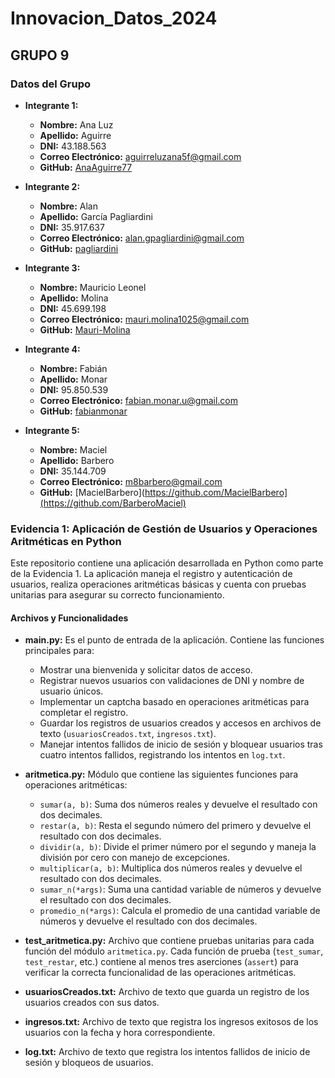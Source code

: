 
# Innovacion_Datos_2024
## GRUPO 9

### Datos del Grupo

- **Integrante 1:**
  - **Nombre:** Ana Luz 
  - **Apellido:** Aguirre
  - **DNI:** 43.188.563
  - **Correo Electrónico:** [aguirreluzana5f@gmail.com](mailto:aguirreluzana5f@gmail.com)
  - **GitHub:** [AnaAguirre77](https://github.com/AnaAguirre77)

- **Integrante 2:**
  - **Nombre:** Alan 
  - **Apellido:** García Pagliardini
  - **DNI:** 35.917.637
  - **Correo Electrónico:** [alan.gpagliardini@gmail.com](mailto:alan.gpagliardini@gmail.com)
  - **GitHub:** [pagliardini](https://github.com/pagliardini)

- **Integrante 3:**
  - **Nombre:** Mauricio Leonel
  - **Apellido:** Molina
  - **DNI:** 45.699.198
  - **Correo Electrónico:** [mauri.molina1025@gmail.com](mailto:mauri.molina1025@gmail.com)
  - **GitHub:** [Mauri-Molina](https://github.com/Mauri-Molina)

- **Integrante 4:**
  - **Nombre:** Fabián 
  - **Apellido:** Monar
  - **DNI:** 95.850.539
  - **Correo Electrónico:** [fabian.monar.u@gmail.com](mailto:fabian.monar.u@gmail.com)
  - **GitHub:** [fabianmonar](https://github.com/fabianmonar)

- **Integrante 5:**
  - **Nombre:** Maciel 
  - **Apellido:** Barbero
  - **DNI:** 35.144.709
  - **Correo Electrónico:** [m8barbero@gmail.com](mailto:m8barbero@gmail.com)
  - **GitHub:** [MacielBarbero](https://github.com/MacielBarbero](https://github.com/BarberoMaciel)

### Evidencia 1: Aplicación de Gestión de Usuarios y Operaciones Aritméticas en Python

Este repositorio contiene una aplicación desarrollada en Python como parte de la Evidencia 1. La aplicación maneja el registro y autenticación de usuarios, realiza operaciones aritméticas básicas y cuenta con pruebas unitarias para asegurar su correcto funcionamiento.

#### Archivos y Funcionalidades

- **main.py:** Es el punto de entrada de la aplicación. Contiene las funciones principales para:
  - Mostrar una bienvenida y solicitar datos de acceso.
  - Registrar nuevos usuarios con validaciones de DNI y nombre de usuario únicos.
  - Implementar un captcha basado en operaciones aritméticas para completar el registro.
  - Guardar los registros de usuarios creados y accesos en archivos de texto (`usuariosCreados.txt`, `ingresos.txt`).
  - Manejar intentos fallidos de inicio de sesión y bloquear usuarios tras cuatro intentos fallidos, registrando los intentos en `log.txt`.

- **aritmetica.py:** Módulo que contiene las siguientes funciones para operaciones aritméticas:
  - `sumar(a, b)`: Suma dos números reales y devuelve el resultado con dos decimales.
  - `restar(a, b)`: Resta el segundo número del primero y devuelve el resultado con dos decimales.
  - `dividir(a, b)`: Divide el primer número por el segundo y maneja la división por cero con manejo de excepciones.
  - `multiplicar(a, b)`: Multiplica dos números reales y devuelve el resultado con dos decimales.
  - `sumar_n(*args)`: Suma una cantidad variable de números y devuelve el resultado con dos decimales.
  - `promedio_n(*args)`: Calcula el promedio de una cantidad variable de números y devuelve el resultado con dos decimales.

- **test_aritmetica.py:** Archivo que contiene pruebas unitarias para cada función del módulo `aritmetica.py`. Cada función de prueba (`test_sumar`, `test_restar`, etc.) contiene al menos tres aserciones (`assert`) para verificar la correcta funcionalidad de las operaciones aritméticas.

- **usuariosCreados.txt:** Archivo de texto que guarda un registro de los usuarios creados con sus datos.

- **ingresos.txt:** Archivo de texto que registra los ingresos exitosos de los usuarios con la fecha y hora correspondiente.

- **log.txt:** Archivo de texto que registra los intentos fallidos de inicio de sesión y bloqueos de usuarios.
